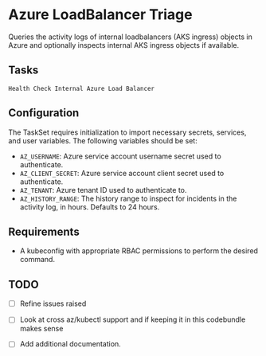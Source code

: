 # Azure LoadBalancer Triage

Queries the activity logs of internal loadbalancers (AKS ingress) objects in Azure and optionally inspects internal AKS ingress objects if available.

## Tasks
`Health Check Internal Azure Load Balancer`

## Configuration
The TaskSet requires initialization to import necessary secrets, services, and user variables. The following variables should be set:

- `AZ_USERNAME`: Azure service account username secret used to authenticate.
- `AZ_CLIENT_SECRET`: Azure service account client secret used to authenticate.
- `AZ_TENANT`: Azure tenant ID used to authenticate to.
- `AZ_HISTORY_RANGE`: The history range to inspect for incidents in the activity log, in hours. Defaults to 24 hours.

## Requirements
- A kubeconfig with appropriate RBAC permissions to perform the desired command.

## TODO
- [ ] Refine issues raised
- [ ] Look at cross az/kubectl support and if keeping it in this codebundle makes sense
- [ ] Add additional documentation.

